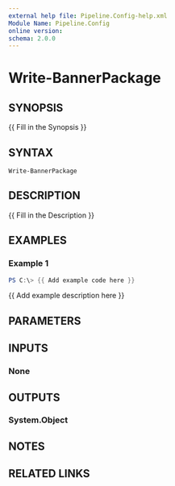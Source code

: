 ```yaml
---
external help file: Pipeline.Config-help.xml
Module Name: Pipeline.Config
online version:
schema: 2.0.0
---
```


# Write-BannerPackage

## SYNOPSIS
{{ Fill in the Synopsis }}

## SYNTAX

```
Write-BannerPackage
```

## DESCRIPTION
{{ Fill in the Description }}

## EXAMPLES

### Example 1
```powershell
PS C:\> {{ Add example code here }}
```

{{ Add example description here }}

## PARAMETERS

## INPUTS

### None
## OUTPUTS

### System.Object
## NOTES

## RELATED LINKS
